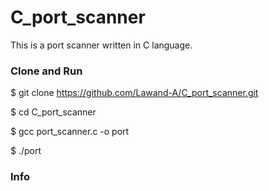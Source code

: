 # C_port_scanner

<p>This is a port scanner written in C language.<p1>

<h3>Clone and Run</h3>

$ git clone https://github.com/Lawand-A/C_port_scanner.git

$ cd C_port_scanner

$ gcc port_scanner.c -o port

$ ./port <server adress>


<h3>Info</h3>
